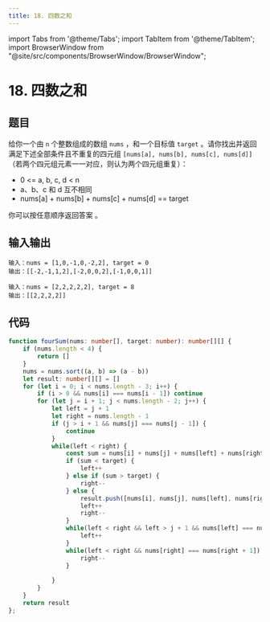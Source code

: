 ```yaml
---
title: 18. 四数之和
---
```


import Tabs from '@theme/Tabs';
import TabItem from '@theme/TabItem';
import BrowserWindow from "@site/src/components/BrowserWindow/BrowserWindow";

# 18. 四数之和

## 题目

<BrowserWindow url='https://leetcode-cn.com/problems/4sum/'>

  给你一个由 `n` 个整数组成的数组 `nums` ，和一个目标值 `target` 。请你找出并返回满足下述全部条件且不重复的四元组 `[nums[a], nums[b], nums[c], nums[d]]` （若两个四元组元素一一对应，则认为两个四元组重复）：

  - 0 <= a, b, c, d < n
  - a、b、c 和 d 互不相同
  - nums[a] + nums[b] + nums[c] + nums[d] == target

你可以按任意顺序返回答案 。  

</BrowserWindow>

## 输入输出

<Tabs groupId="solutions">
  <TabItem value="example1" label="示例1">

    输入：nums = [1,0,-1,0,-2,2], target = 0
    输出：[[-2,-1,1,2],[-2,0,0,2],[-1,0,0,1]]

  </TabItem>
  <TabItem value="example2" label="示例2">

    输入：nums = [2,2,2,2,2], target = 8
    输出：[[2,2,2,2]]

  </TabItem>
</Tabs>

## 代码

<Tabs groupId="solutions">
  <TabItem value="ts" label="TypeScript">

```ts
function fourSum(nums: number[], target: number): number[][] {
    if (nums.length < 4) {
        return []
    }
    nums = nums.sort((a, b) => (a - b))
    let result: number[][] = []
    for (let i = 0; i < nums.length - 3; i++) {
        if (i > 0 && nums[i] === nums[i - 1]) continue
        for (let j = i + 1; j < nums.length - 2; j++) {
            let left = j + 1
            let right = nums.length - 1
            if (j > i + 1 && nums[j] === nums[j - 1]) {
                continue
            }
            while(left < right) {
                const sum = nums[i] + nums[j] + nums[left] + nums[right]
                if (sum < target) {
                    left++
                } else if (sum > target) {
                    right--
                } else {
                    result.push([nums[i], nums[j], nums[left], nums[right]])
                    left++
                    right--
                }
                while(left < right && left > j + 1 && nums[left] === nums[left - 1]) {
                    left++
                }
                while(left < right && nums[right] === nums[right + 1]) {
                    right--
                } 
                
            }
        }
    }
    return result
};
```

  </TabItem>
</Tabs>